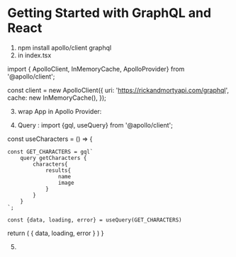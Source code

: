 # Getting Started with GraphQL and React




1. npm install apollo/client graphql
2. in index.tsx 

import { ApolloClient, InMemoryCache, ApolloProvider} from '@apollo/client';

const client = new ApolloClient({
  uri: 'https://rickandmortyapi.com/graphql',
  cache: new InMemoryCache(),
}); 

3. wrap App in Apollo Provider: 

      <ApolloProvider client={client}>
        <App />
      </ApolloProvider>


4. Query : 
import {gql, useQuery} from '@apollo/client';

const useCharacters = () => {

    const GET_CHARACTERS = gql`
        query getCharacters {
            characters{
                results{
                    name
                    image
                }
            }
        }
    `;

    const {data, loading, error} = useQuery(GET_CHARACTERS)



  return (
    {
    data,
    loading,
    error
    }
  )
}

5. 
